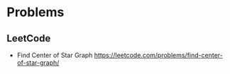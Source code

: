 # Problems
## LeetCode
- Find Center of Star Graph https://leetcode.com/problems/find-center-of-star-graph/